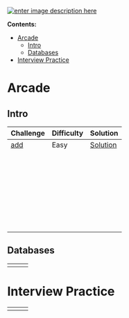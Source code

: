 [![enter image description here](https://codesignal.com/wp-content/uploads/2018/08/CS_logo_blue.png)](https://app.codesignal.com/profile/cassivellaunus)

**Contents:**

 - [Arcade](#Arcade)
    - [Intro](#Intro)
    - [Databases](#Databases)
 - [Interview Practice](#Interview-Practice)



# Arcade

## Intro

| Challenge                                                    | Difficulty | Solution                                                     |
| :----------------------------------------------------------- | ---------- | ------------------------------------------------------------ |
| [add](https://app.codesignal.com/arcade/intro/level-1/jwr339Kq6e3LQTsfa) | Easy       | [Solution](https://github.com/Cassivellaunus/CodeSignal/blob/master/Arcade/Intro/Intro%20-%20add.java) |
|                                                              |            |                                                              |
|                                                              |            |                                                              |
|                                                              |            |                                                              |
|                                                              |            |                                                              |
|                                                              |            |                                                              |
|                                                              |            |                                                              |
|                                                              |            |                                                              |
|                                                              |            |                                                              |
|                                                              |            |                                                              |
|                                                              |            |                                                              |
|                                                              |            |                                                              |
|                                                              |            |                                                              |
|                                                              |            |                                                              |
|                                                              |            |                                                              |
|                                                              |            |                                                              |
|                                                              |            |                                                              |
|                                                              |            |                                                              |
|                                                              |            |                                                              |
|                                                              |            |                                                              |
|                                                              |            |                                                              |
|                                                              |            |                                                              |
|                                                              |            |                                                              |
|                                                              |            |                                                              |
|                                                              |            |                                                              |
|                                                              |            |                                                              |
|                                                              |            |                                                              |
|                                                              |            |                                                              |
|                                                              |            |                                                              |
|                                                              |            |                                                              |
|                                                              |            |                                                              |
|                                                              |            |                                                              |



## Databases

|      |      |      |
| ---- | ---- | ---- |
|      |      |      |



# Interview Practice

|      |      |      |
| ---- | ---- | ---- |
|      |      |      |

